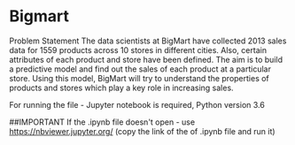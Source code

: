 # Bigmart
Problem Statement
The data scientists at BigMart have collected 2013 sales data for 1559 products across 10 stores in different cities. Also, certain attributes of each product and store have been defined. The aim is to build a predictive model and find out the sales of each product at a particular store.
Using this model, BigMart will try to understand the properties of products and stores which play a key role in increasing sales.

For running the file - Jupyter notebook is required, Python version 3.6


##IMPORTANT
If the .ipynb file doesn't open - use https://nbviewer.jupyter.org/ (copy the link of the of .ipynb file and run it)
